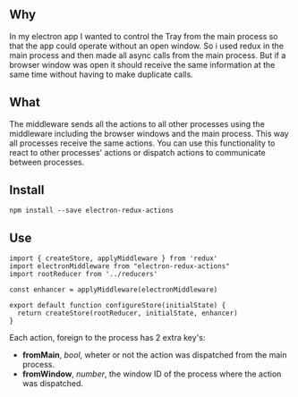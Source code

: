 ## Why
In my electron app I wanted to control the Tray from the main process so that the app could operate without an open window. So i used redux in the main process and then made all async calls from the main process. But if a browser window was open it should receive the same information at the same time without having to make duplicate calls.

## What
The middleware sends all the actions to all other processes using the middleware including the browser windows and the main process. This way all processes receive the same actions. You can use this functionality to react to other processes' actions or dispatch actions to communicate between processes.

## Install
`npm install --save electron-redux-actions`

## Use
```
import { createStore, applyMiddleware } from 'redux'
import electronMiddleware from "electron-redux-actions"
import rootReducer from '../reducers'

const enhancer = applyMiddleware(electronMiddleware)

export default function configureStore(initialState) {
  return createStore(rootReducer, initialState, enhancer)
}
```

Each action, foreign to the process has 2 extra key's:
- **fromMain**, *bool*, wheter or not the action was dispatched from the main process.
- **fromWindow**, *number*, the window ID of the process where the action was dispatched.
